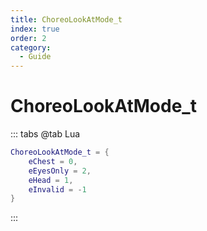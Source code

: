 ```yaml
---
title: ChoreoLookAtMode_t
index: true
order: 2
category:
  - Guide
---
```


# ChoreoLookAtMode_t
::: tabs
@tab Lua
```lua
ChoreoLookAtMode_t = {
    eChest = 0,
    eEyesOnly = 2,
    eHead = 1,
    eInvalid = -1
}
```
:::